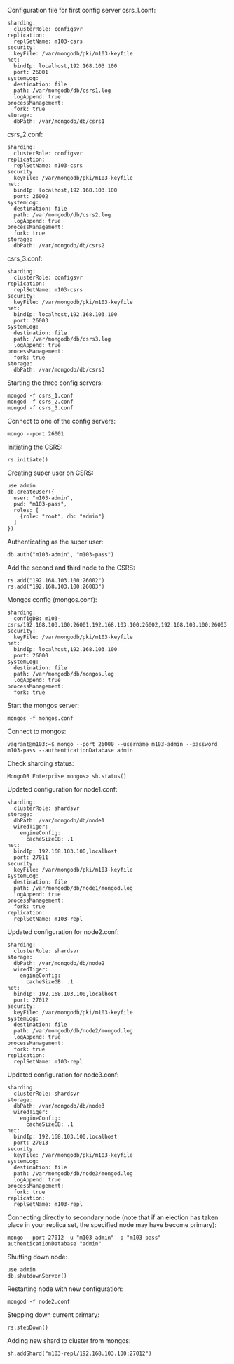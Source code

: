 Configuration file for first config server csrs_1.conf:
```
sharding:
  clusterRole: configsvr
replication:
  replSetName: m103-csrs
security:
  keyFile: /var/mongodb/pki/m103-keyfile
net:
  bindIp: localhost,192.168.103.100
  port: 26001
systemLog:
  destination: file
  path: /var/mongodb/db/csrs1.log
  logAppend: true
processManagement:
  fork: true
storage:
  dbPath: /var/mongodb/db/csrs1
```
csrs_2.conf:
```
sharding:
  clusterRole: configsvr
replication:
  replSetName: m103-csrs
security:
  keyFile: /var/mongodb/pki/m103-keyfile
net:
  bindIp: localhost,192.168.103.100
  port: 26002
systemLog:
  destination: file
  path: /var/mongodb/db/csrs2.log
  logAppend: true
processManagement:
  fork: true
storage:
  dbPath: /var/mongodb/db/csrs2
```
csrs_3.conf:
```
sharding:
  clusterRole: configsvr
replication:
  replSetName: m103-csrs
security:
  keyFile: /var/mongodb/pki/m103-keyfile
net:
  bindIp: localhost,192.168.103.100
  port: 26003
systemLog:
  destination: file
  path: /var/mongodb/db/csrs3.log
  logAppend: true
processManagement:
  fork: true
storage:
  dbPath: /var/mongodb/db/csrs3
```
Starting the three config servers:
```
mongod -f csrs_1.conf
mongod -f csrs_2.conf
mongod -f csrs_3.conf
```
Connect to one of the config servers:
```
mongo --port 26001
```
Initiating the CSRS:
```
rs.initiate()
```
Creating super user on CSRS:
```
use admin
db.createUser({
  user: "m103-admin",
  pwd: "m103-pass",
  roles: [
    {role: "root", db: "admin"}
  ]
})
```
Authenticating as the super user:
```
db.auth("m103-admin", "m103-pass")
```
Add the second and third node to the CSRS:
```
rs.add("192.168.103.100:26002")
rs.add("192.168.103.100:26003")
```
Mongos config (mongos.conf):
```
sharding:
  configDB: m103-csrs/192.168.103.100:26001,192.168.103.100:26002,192.168.103.100:26003
security:
  keyFile: /var/mongodb/pki/m103-keyfile
net:
  bindIp: localhost,192.168.103.100
  port: 26000
systemLog:
  destination: file
  path: /var/mongodb/db/mongos.log
  logAppend: true
processManagement:
  fork: true
```
Start the mongos server:
```
mongos -f mongos.conf
```
Connect to mongos:
```
vagrant@m103:~$ mongo --port 26000 --username m103-admin --password m103-pass --authenticationDatabase admin
```
Check sharding status:
```
MongoDB Enterprise mongos> sh.status()
```
Updated configuration for node1.conf:
```
sharding:
  clusterRole: shardsvr
storage:
  dbPath: /var/mongodb/db/node1
  wiredTiger:
    engineConfig:
      cacheSizeGB: .1
net:
  bindIp: 192.168.103.100,localhost
  port: 27011
security:
  keyFile: /var/mongodb/pki/m103-keyfile
systemLog:
  destination: file
  path: /var/mongodb/db/node1/mongod.log
  logAppend: true
processManagement:
  fork: true
replication:
  replSetName: m103-repl
```
Updated configuration for node2.conf:
```
sharding:
  clusterRole: shardsvr
storage:
  dbPath: /var/mongodb/db/node2
  wiredTiger:
    engineConfig:
      cacheSizeGB: .1
net:
  bindIp: 192.168.103.100,localhost
  port: 27012
security:
  keyFile: /var/mongodb/pki/m103-keyfile
systemLog:
  destination: file
  path: /var/mongodb/db/node2/mongod.log
  logAppend: true
processManagement:
  fork: true
replication:
  replSetName: m103-repl
```
Updated configuration for node3.conf:
```
sharding:
  clusterRole: shardsvr
storage:
  dbPath: /var/mongodb/db/node3
  wiredTiger:
    engineConfig:
      cacheSizeGB: .1
net:
  bindIp: 192.168.103.100,localhost
  port: 27013
security:
  keyFile: /var/mongodb/pki/m103-keyfile
systemLog:
  destination: file
  path: /var/mongodb/db/node3/mongod.log
  logAppend: true
processManagement:
  fork: true
replication:
  replSetName: m103-repl
```
Connecting directly to secondary node (note that if an election has taken place in your replica set, the specified node may have become primary):
```
mongo --port 27012 -u "m103-admin" -p "m103-pass" --authenticationDatabase "admin"
```
Shutting down node:
```
use admin
db.shutdownServer()
```
Restarting node with new configuration:
```
mongod -f node2.conf
```
Stepping down current primary:
```
rs.stepDown()
```
Adding new shard to cluster from mongos:
```
sh.addShard("m103-repl/192.168.103.100:27012")
```
